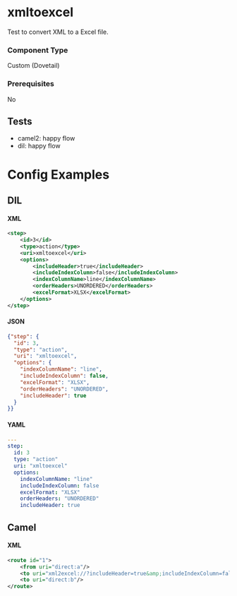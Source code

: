 # xmltoexcel

Test to convert XML to a Excel file.

### Component Type

Custom (Dovetail)

### Prerequisites

No

## Tests

- camel2: happy flow
- dil: happy flow

# Config Examples

## DIL

#### XML

```xml
<step>
    <id>3</id>
    <type>action</type>
    <uri>xmltoexcel</uri>
    <options>
        <includeHeader>true</includeHeader>
        <includeIndexColumn>false</includeIndexColumn>
        <indexColumnName>line</indexColumnName>
        <orderHeaders>UNORDERED</orderHeaders>
        <excelFormat>XLSX</excelFormat>
    </options>
</step>
```

#### JSON

```json
{"step": {
  "id": 3,
  "type": "action",
  "uri": "xmltoexcel",
  "options": {
    "indexColumnName": "line",
    "includeIndexColumn": false,
    "excelFormat": "XLSX",
    "orderHeaders": "UNORDERED",
    "includeHeader": true
  }
}}
```

#### YAML

```yaml
---
step:
  id: 3
  type: "action"
  uri: "xmltoexcel"  
  options:
    indexColumnName: "line"
    includeIndexColumn: false
    excelFormat: "XLSX"
    orderHeaders: "UNORDERED"
    includeHeader: true
```

## Camel

#### XML

```xml
<route id="1">
    <from uri="direct:a"/>
    <to uri="xml2excel://?includeHeader=true&amp;includeIndexColumn=false&amp;indexColumnName=line&amp;orderHeaders=UNORDERED&amp;excelFormat=XLSX"/>
    <to uri="direct:b"/>
</route>
```